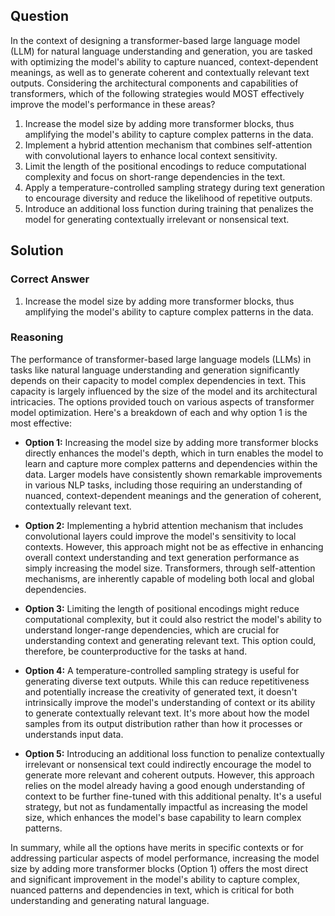 ## Question
In the context of designing a transformer-based large language model (LLM) for natural language understanding and generation, you are tasked with optimizing the model's ability to capture nuanced, context-dependent meanings, as well as to generate coherent and contextually relevant text outputs. Considering the architectural components and capabilities of transformers, which of the following strategies would MOST effectively improve the model's performance in these areas?

1. Increase the model size by adding more transformer blocks, thus amplifying the model's ability to capture complex patterns in the data.
2. Implement a hybrid attention mechanism that combines self-attention with convolutional layers to enhance local context sensitivity.
3. Limit the length of the positional encodings to reduce computational complexity and focus on short-range dependencies in the text.
4. Apply a temperature-controlled sampling strategy during text generation to encourage diversity and reduce the likelihood of repetitive outputs.
5. Introduce an additional loss function during training that penalizes the model for generating contextually irrelevant or nonsensical text.

## Solution

### Correct Answer
1. Increase the model size by adding more transformer blocks, thus amplifying the model's ability to capture complex patterns in the data.

### Reasoning

The performance of transformer-based large language models (LLMs) in tasks like natural language understanding and generation significantly depends on their capacity to model complex dependencies in text. This capacity is largely influenced by the size of the model and its architectural intricacies. The options provided touch on various aspects of transformer model optimization. Here's a breakdown of each and why option 1 is the most effective:

- **Option 1:** Increasing the model size by adding more transformer blocks directly enhances the model's depth, which in turn enables the model to learn and capture more complex patterns and dependencies within the data. Larger models have consistently shown remarkable improvements in various NLP tasks, including those requiring an understanding of nuanced, context-dependent meanings and the generation of coherent, contextually relevant text.

- **Option 2:** Implementing a hybrid attention mechanism that includes convolutional layers could improve the model's sensitivity to local contexts. However, this approach might not be as effective in enhancing overall context understanding and text generation performance as simply increasing the model size. Transformers, through self-attention mechanisms, are inherently capable of modeling both local and global dependencies.

- **Option 3:** Limiting the length of positional encodings might reduce computational complexity, but it could also restrict the model's ability to understand longer-range dependencies, which are crucial for understanding context and generating relevant text. This option could, therefore, be counterproductive for the tasks at hand.

- **Option 4:** A temperature-controlled sampling strategy is useful for generating diverse text outputs. While this can reduce repetitiveness and potentially increase the creativity of generated text, it doesn't intrinsically improve the model's understanding of context or its ability to generate contextually relevant text. It's more about how the model samples from its output distribution rather than how it processes or understands input data.

- **Option 5:** Introducing an additional loss function to penalize contextually irrelevant or nonsensical text could indirectly encourage the model to generate more relevant and coherent outputs. However, this approach relies on the model already having a good enough understanding of context to be further fine-tuned with this additional penalty. It's a useful strategy, but not as fundamentally impactful as increasing the model size, which enhances the model's base capability to learn complex patterns.

In summary, while all the options have merits in specific contexts or for addressing particular aspects of model performance, increasing the model size by adding more transformer blocks (Option 1) offers the most direct and significant improvement in the model's ability to capture complex, nuanced patterns and dependencies in text, which is critical for both understanding and generating natural language.